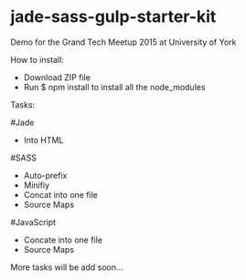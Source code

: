 # jade-sass-gulp-starter-kit

Demo for the Grand Tech Meetup 2015 at University of York

How to install:
- Download ZIP file
- Run $ npm install to install all the node_modules

Tasks:

#Jade
- Into HTML

#SASS
- Auto-prefix
- Minifiy
- Concat into one file
- Source Maps

#JavaScript
- Concate into one file
- Source Maps

More tasks will be add soon...
